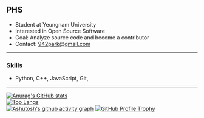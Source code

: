 ## PHS
- Student at Yeungnam University
- Interested in Open Source Software
- Goal: Analyze source code and become a contributor
- Contact: 942park@gmail.com
---
### Skills
- Python, C++, JavaScript, Git,
---
[![Anurag's GitHub stats](https://github-readme-stats.vercel.app/api?username=moruraQ&show_icons=true&theme=radical&title_color=00FFFF&text_color=FFFFFF&icon_color=FFFF00)](https://github.com/anuraghazra/github-readme-stats)   
[![Top Langs](https://github-readme-stats.vercel.app/api/top-langs/?username=moruraQ&layout=compact&theme=vision-friendly-dark&title_color=00FFFF&text_color=FFFFFF)](https://github.com/anuraghazra/github-readme-stats)   
[![Ashutosh's github activity graph](https://github-readme-activity-graph.vercel.app/graph?username=moruraQ&bg_color=000000&color=FFFFFF&line=00FFFF&point=00FFFF&hide_border=true)](https://github.com/ashutosh00710/github-readme-activity-graph) 
[![GitHub Profile Trophy](https://github-profile-trophy.vercel.app/?username=moruraQ&theme=onedark&no_bg=true&cache_bust=1)](https://github.com/ryo-ma/github-profile-trophy)
